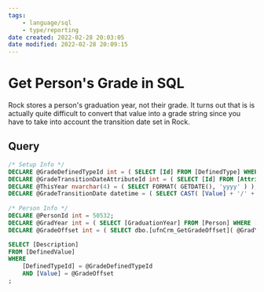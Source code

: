 ```yaml
---
tags:
    - language/sql
    - type/reporting
date created: 2022-02-28 20:03:05
date modified: 2022-02-28 20:09:15
---
```


# Get Person's Grade in SQL

Rock stores a person's graduation year, not their grade. It turns out that is is actually quite difficult to convert that value into a grade string since you have to take into account the transition date set in Rock.

## Query

```sql
/* Setup Info */
DECLARE @GradeDefinedTypeId int = ( SELECT [Id] FROM [DefinedType] WHERE [Guid] = '24E5A79F-1E62-467A-AD5D-0D10A2328B4D' );
DECLARE @GradeTransitionDateAttributeId int = ( SELECT [Id] FROM [Attribute] WHERE [Guid] = '265734a6-c888-45b4-a7a5-9a26478306b8' );
DECLARE @ThisYear nvarchar(4) = ( SELECT FORMAT( GETDATE(), 'yyyy' ) );
DECLARE @GradeTransitionDate datetime = ( SELECT CAST( [Value] + '/' + @ThisYear AS datetime ) FROM [AttributeValue] WHERE [AttributeId] = @GradeTransitionDateAttributeId );
  
/* Person Info */
DECLARE @PersonId int = 50532;
DECLARE @GradYear int = ( SELECT [GraduationYear] FROM [Person] WHERE [Id] = @PersonId );
DECLARE @GradeOffset int = ( SELECT dbo.[ufnCrm_GetGradeOffset]( @GradYear, @GradeTransitionDate ) );

SELECT [Description]
FROM [DefinedValue]
WHERE
    [DefinedTypeId] = @GradeDefinedTypeId
    AND [Value] = @GradeOffset
;
```
